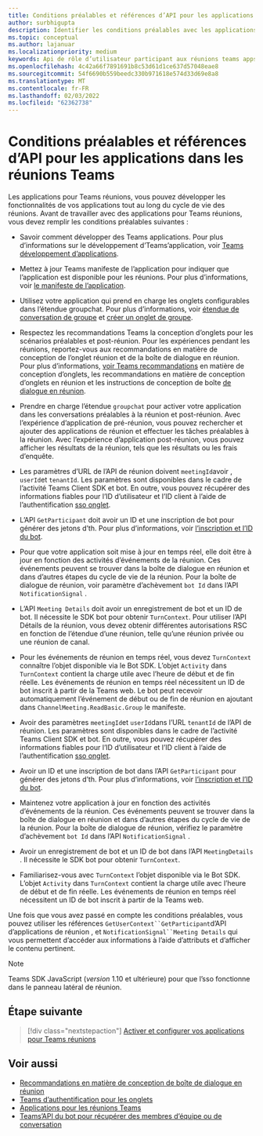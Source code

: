 ```yaml
---
title: Conditions préalables et références d’API pour les applications dans les réunions Teams
author: surbhigupta
description: Identifier les conditions préalables avec les applications pour Teams réunions
ms.topic: conceptual
ms.author: lajanuar
ms.localizationpriority: medium
keywords: Api de rôle d’utilisateur participant aux réunions teams apps
ms.openlocfilehash: 4c42a66f7891691b8c53d61d1ce637d57048eae8
ms.sourcegitcommit: 54f6690b559beedc330b971618e574d33d69e8a8
ms.translationtype: MT
ms.contentlocale: fr-FR
ms.lasthandoff: 02/03/2022
ms.locfileid: "62362738"
---
```

# <a name="prerequisites-for-apps-in-teams-meetings"></a>Conditions préalables et références d’API pour les applications dans les réunions Teams

Les applications pour Teams réunions, vous pouvez développer les fonctionnalités de vos applications tout au long du cycle de vie des réunions. Avant de travailler avec des applications pour Teams réunions, vous devez remplir les conditions préalables suivantes :

* Savoir comment développer des Teams applications. Pour plus d’informations sur le développement d’Teams’application, voir [Teams développement d’applications](../overview.md).

* Mettez à jour Teams manifeste de l’application pour indiquer que l’application est disponible pour les réunions. Pour plus d’informations, voir [le manifeste de l’application](enable-and-configure-your-app-for-teams-meetings.md#update-your-app-manifest).

* Utilisez votre application qui prend en charge les onglets configurables dans l’étendue groupchat. Pour plus d’informations, voir [étendue de conversation de groupe](../resources/schema/manifest-schema.md#configurabletabs) et [créer un onglet de groupe](../build-your-first-app/build-channel-tab.md).

* Respectez les recommandations Teams la conception d’onglets pour les scénarios préalables et post-réunion. Pour les expériences pendant les réunions, reportez-vous aux recommandations en matière de conception de l’onglet réunion et de la boîte de dialogue en réunion. Pour plus d’informations, [voir Teams recommandations](../tabs/design/tabs.md) en matière de conception d’onglets[,](../apps-in-teams-meetings/design/designing-apps-in-meetings.md#use-an-in-meeting-tab) les recommandations en matière de conception d’onglets en réunion et les instructions de conception de boîte [de dialogue en réunion](../apps-in-teams-meetings/design/designing-apps-in-meetings.md#use-an-in-meeting-dialog).

* Prendre en charge l’étendue `groupchat` pour activer votre application dans les conversations préalables à la réunion et post-réunion. Avec l’expérience d’application de pré-réunion, vous pouvez rechercher et ajouter des applications de réunion et effectuer les tâches préalables à la réunion. Avec l’expérience d’application post-réunion, vous pouvez afficher les résultats de la réunion, tels que les résultats ou les frais d’enquête.
* Les paramètres d’URL de l’API de réunion doivent `meetingId`avoir , `userId`et `tenantId`. Les paramètres sont disponibles dans le cadre de l’activité Teams Client SDK et bot. En outre, vous pouvez récupérer des informations fiables pour l’ID d’utilisateur et l’ID client à l’aide de l’authentification [sso onglet](../tabs/how-to/authentication/auth-aad-sso.md).

* L’API `GetParticipant` doit avoir un ID et une inscription de bot pour générer des jetons d’th. Pour plus d’informations, voir [l’inscription et l’ID du bot](../build-your-first-app/build-bot.md).

* Pour que votre application soit mise à jour en temps réel, elle doit être à jour en fonction des activités d’événements de la réunion. Ces événements peuvent se trouver dans la boîte de dialogue en réunion et dans d’autres étapes du cycle de vie de la réunion. Pour la boîte de dialogue de réunion, voir paramètre d’achèvement `bot Id` dans l’API `NotificationSignal` .

* L’API `Meeting Details` doit avoir un enregistrement de bot et un ID de bot. Il nécessite le SDK bot pour obtenir `TurnContext`. Pour utiliser l’API Détails de la réunion, vous devez obtenir différentes autorisations RSC en fonction de l’étendue d’une réunion, telle qu’une réunion privée ou une réunion de canal.

* Pour les événements de réunion en temps réel, vous devez `TurnContext` connaître l’objet disponible via le Bot SDK. L’objet `Activity` dans `TurnContext` contient la charge utile avec l’heure de début et de fin réelle. Les événements de réunion en temps réel nécessitent un ID de bot inscrit à partir de la Teams web. Le bot peut recevoir automatiquement l’événement de début ou de fin de réunion en ajoutant dans `ChannelMeeting.ReadBasic.Group` le manifeste.

* Avoir des paramètres `meetingId`et `userId`dans l’URL `tenantId` de l’API de réunion. Les paramètres sont disponibles dans le cadre de l’activité Teams Client SDK et bot. En outre, vous pouvez récupérer des informations fiables pour l’ID d’utilisateur et l’ID client à l’aide de l’authentification [sso onglet](../tabs/how-to/authentication/auth-aad-sso.md).

* Avoir un ID et une inscription de bot dans l’API `GetParticipant` pour générer des jetons d’th. Pour plus d’informations, voir [l’inscription et l’ID du bot](../build-your-first-app/build-bot.md).

* Maintenez votre application à jour en fonction des activités d’événements de la réunion. Ces événements peuvent se trouver dans la boîte de dialogue en réunion et dans d’autres étapes du cycle de vie de la réunion. Pour la boîte de dialogue de réunion, vérifiez le paramètre d’achèvement `bot Id` dans l’API `NotificationSignal` .

* Avoir un enregistrement de bot et un ID de bot dans l’API `MeetingDetails` . Il nécessite le SDK bot pour obtenir `TurnContext`.

* Familiarisez-vous avec `TurnContext` l’objet disponible via le Bot SDK. L’objet `Activity` dans `TurnContext` contient la charge utile avec l’heure de début et de fin réelle. Les événements de réunion en temps réel nécessitent un ID de bot inscrit à partir de la Teams web.

Une fois que vous avez passé en compte les conditions préalables, vous pouvez utiliser les références `GetUserContext``GetParticipant`d’API d’applications de réunion , et `NotificationSignal``Meeting Details` qui vous permettent d’accéder aux informations à l’aide d’attributs et d’afficher le contenu pertinent.

> [!NOTE]
> Teams SDK JavaScript (_version_ 1.10 et ultérieure) pour que l’sso fonctionne dans le panneau latéral de réunion.

## <a name="next-step"></a>Étape suivante

> [!div class="nextstepaction"]
> [Activer et configurer vos applications pour Teams réunions](enable-and-configure-your-app-for-teams-meetings.md)

## <a name="see-also"></a>Voir aussi

* [Recommandations en matière de conception de boîte de dialogue en réunion](design/designing-apps-in-meetings.md#use-an-in-meeting-dialog)
* [Teams d’authentification pour les onglets](../tabs/how-to/authentication/auth-flow-tab.md)
* [Applications pour les réunions Teams](teams-apps-in-meetings.md)
* [Teams’API du bot pour récupérer des membres d’équipe ou de conversation](~/resources/team-chat-member-api-changes.md)
